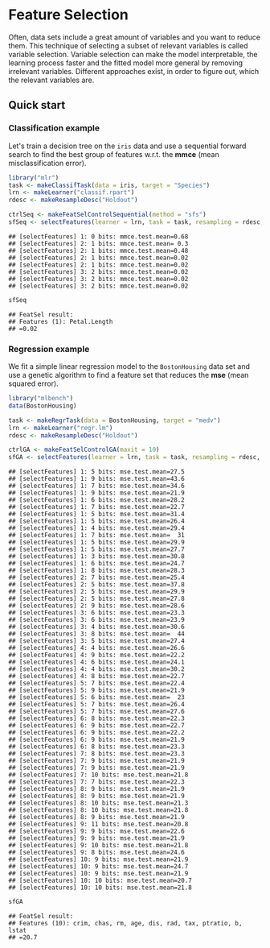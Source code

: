 Feature Selection
==================

Often, data sets include a great amount of variables and you want to reduce them. This technique of selecting a subset of relevant variables is called variable selection. Variable selection can make the model interpretable, the learning process faster and the fitted model more general by removing irrelevant variables.  Different approaches exist, in order to figure out, which the relevant variables are.


Quick start
-----------

### Classification example

Let's train a decision tree on the ``iris`` data and use a sequential forward search to find the best group of features w.r.t. the **mmce** (mean misclassification error).


```r
library("mlr")
task <- makeClassifTask(data = iris, target = "Species")
lrn <- makeLearner("classif.rpart")
rdesc <- makeResampleDesc("Holdout")

ctrlSeq <- makeFeatSelControlSequential(method = "sfs")
sfSeq <- selectFeatures(learner = lrn, task = task, resampling = rdesc, control = ctrlSeq)
```

```
## [selectFeatures] 1: 0 bits: mmce.test.mean=0.68
## [selectFeatures] 2: 1 bits: mmce.test.mean= 0.3
## [selectFeatures] 2: 1 bits: mmce.test.mean=0.48
## [selectFeatures] 2: 1 bits: mmce.test.mean=0.02
## [selectFeatures] 2: 1 bits: mmce.test.mean=0.02
## [selectFeatures] 3: 2 bits: mmce.test.mean=0.02
## [selectFeatures] 3: 2 bits: mmce.test.mean=0.02
## [selectFeatures] 3: 2 bits: mmce.test.mean=0.02
```

```r
sfSeq
```

```
## FeatSel result:
## Features (1): Petal.Length
## =0.02
```



### Regression example

We fit a simple linear regression model to the ``BostonHousing`` data set and use a genetic algorithm to find a feature set that reduces the **mse** (mean squared error).


```r
library("mlbench")
data(BostonHousing)

task <- makeRegrTask(data = BostonHousing, target = "medv")
lrn <- makeLearner("regr.lm")
rdesc <- makeResampleDesc("Holdout")

ctrlGA <- makeFeatSelControlGA(maxit = 10)
sfGA <- selectFeatures(learner = lrn, task = task, resampling = rdesc, control = ctrlGA)
```

```
## [selectFeatures] 1: 5 bits: mse.test.mean=27.5
## [selectFeatures] 1: 9 bits: mse.test.mean=43.6
## [selectFeatures] 1: 7 bits: mse.test.mean=34.6
## [selectFeatures] 1: 9 bits: mse.test.mean=21.9
## [selectFeatures] 1: 6 bits: mse.test.mean=28.2
## [selectFeatures] 1: 7 bits: mse.test.mean=22.7
## [selectFeatures] 1: 5 bits: mse.test.mean=31.4
## [selectFeatures] 1: 5 bits: mse.test.mean=26.4
## [selectFeatures] 1: 4 bits: mse.test.mean=29.4
## [selectFeatures] 1: 7 bits: mse.test.mean=  31
## [selectFeatures] 1: 5 bits: mse.test.mean=29.9
## [selectFeatures] 1: 5 bits: mse.test.mean=27.7
## [selectFeatures] 1: 3 bits: mse.test.mean=30.8
## [selectFeatures] 1: 6 bits: mse.test.mean=24.7
## [selectFeatures] 1: 8 bits: mse.test.mean=28.3
## [selectFeatures] 2: 7 bits: mse.test.mean=25.4
## [selectFeatures] 2: 5 bits: mse.test.mean=37.8
## [selectFeatures] 2: 5 bits: mse.test.mean=29.9
## [selectFeatures] 2: 5 bits: mse.test.mean=27.8
## [selectFeatures] 2: 9 bits: mse.test.mean=28.6
## [selectFeatures] 3: 6 bits: mse.test.mean=23.3
## [selectFeatures] 3: 6 bits: mse.test.mean=23.9
## [selectFeatures] 3: 4 bits: mse.test.mean=30.6
## [selectFeatures] 3: 8 bits: mse.test.mean=  44
## [selectFeatures] 3: 5 bits: mse.test.mean=27.4
## [selectFeatures] 4: 4 bits: mse.test.mean=26.6
## [selectFeatures] 4: 9 bits: mse.test.mean=22.2
## [selectFeatures] 4: 6 bits: mse.test.mean=24.1
## [selectFeatures] 4: 4 bits: mse.test.mean=30.2
## [selectFeatures] 4: 8 bits: mse.test.mean=22.7
## [selectFeatures] 5: 7 bits: mse.test.mean=22.4
## [selectFeatures] 5: 9 bits: mse.test.mean=21.9
## [selectFeatures] 5: 6 bits: mse.test.mean=  23
## [selectFeatures] 5: 7 bits: mse.test.mean=26.4
## [selectFeatures] 5: 7 bits: mse.test.mean=27.6
## [selectFeatures] 6: 8 bits: mse.test.mean=22.3
## [selectFeatures] 6: 9 bits: mse.test.mean=22.7
## [selectFeatures] 6: 9 bits: mse.test.mean=22.2
## [selectFeatures] 6: 9 bits: mse.test.mean=21.9
## [selectFeatures] 6: 8 bits: mse.test.mean=23.3
## [selectFeatures] 7: 8 bits: mse.test.mean=23.3
## [selectFeatures] 7: 9 bits: mse.test.mean=21.9
## [selectFeatures] 7: 9 bits: mse.test.mean=21.9
## [selectFeatures] 7: 10 bits: mse.test.mean=21.8
## [selectFeatures] 7: 7 bits: mse.test.mean=22.3
## [selectFeatures] 8: 9 bits: mse.test.mean=21.9
## [selectFeatures] 8: 9 bits: mse.test.mean=21.9
## [selectFeatures] 8: 10 bits: mse.test.mean=21.3
## [selectFeatures] 8: 10 bits: mse.test.mean=21.8
## [selectFeatures] 8: 9 bits: mse.test.mean=21.9
## [selectFeatures] 9: 11 bits: mse.test.mean=20.8
## [selectFeatures] 9: 9 bits: mse.test.mean=22.6
## [selectFeatures] 9: 9 bits: mse.test.mean=21.9
## [selectFeatures] 9: 10 bits: mse.test.mean=21.8
## [selectFeatures] 9: 8 bits: mse.test.mean=24.6
## [selectFeatures] 10: 9 bits: mse.test.mean=21.9
## [selectFeatures] 10: 9 bits: mse.test.mean=24.7
## [selectFeatures] 10: 9 bits: mse.test.mean=21.9
## [selectFeatures] 10: 10 bits: mse.test.mean=20.7
## [selectFeatures] 10: 10 bits: mse.test.mean=21.8
```

```r
sfGA
```

```
## FeatSel result:
## Features (10): crim, chas, rm, age, dis, rad, tax, ptratio, b, lstat
## =20.7
```


